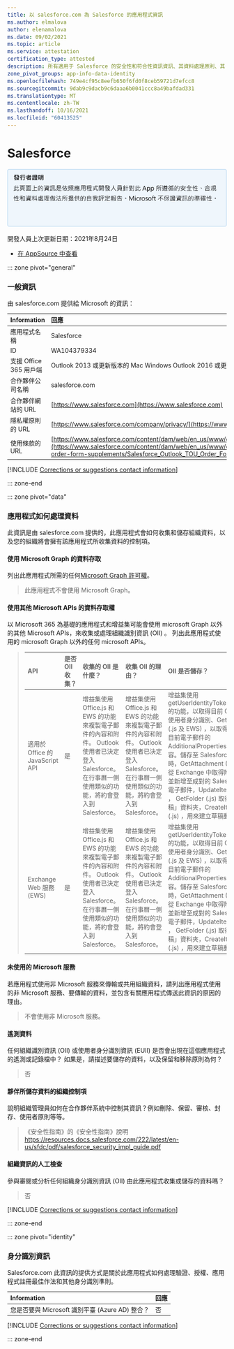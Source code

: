 ```yaml
---
title: 以 salesforce.com 為 Salesforce 的應用程式資訊
ms.author: elmalova
author: elenamalova
ms.date: 09/02/2021
ms.topic: article
ms.service: attestation
certification_type: attested
description: 所有適用于 Salesforce 的安全性和符合性資訊資訊、其資料處理原則、其 Microsoft Cloud App Security 應用程式目錄資訊，以及 CSA 星型登錄中的安全性/符合性資訊。
zone_pivot_groups: app-info-data-identity
ms.openlocfilehash: 749e4cf95c8eefb650f6fd0f8ceb59721d7efcc8
ms.sourcegitcommit: 9dab9c9dacb9c6daaa6b0041ccc8a49bafdad331
ms.translationtype: MT
ms.contentlocale: zh-TW
ms.lasthandoff: 10/16/2021
ms.locfileid: "60413525"
---
```

# <a name="salesforce"></a>Salesforce

<p></p>
<img alt="Publisher Attestation: The information on this page is based on a self-assessment report provided by the app developer on the security, compliance, and data handling practices followed by this app. Microsoft makes no guarantees regarding the accuracy of the information." src="../media/attested.png" width="650" />
<p>開發人員上次更新日期：2021年8月24日</p>

* <a href="https://appsource.microsoft.com/product/office/WA104379334" target="_blank">在 AppSource 中查看</a>

::: zone pivot="general"

### <a name="general-information"></a>一般資訊

由 salesforce.com 提供給 Microsoft 的資訊：

| **Information** | **回應** |
|:----------------|:-------------|
| 應用程式名稱 | Salesforce |
| ID | WA104379334 |
| 支援 Office 365 用戶端 | Outlook 2013 或更新版本的 Mac Windows Outlook 2016 或更新版本 Outlook 網頁版 |
| 合作夥伴公司名稱 | salesforce.com |
| 合作夥伴網站的 URL | [https://www.salesforce.com](https://www.salesforce.com) |
| 隱私權原則的 URL | [https://www.salesforce.com/company/privacy/](https://www.salesforce.com/company/privacy/) |
| 使用條款的 URL | [https://www.salesforce.com/content/dam/web/en_us/www/docume...](https://www.salesforce.com/content/dam/web/en_us/www/documents/legal/Agreements/software-order-form-supplements/Salesforce_Outlook_TOU_Order_Form_Addendum.pdf) |

 [!INCLUDE [Corrections or suggestions contact information](../includes/corrections-or-suggestions.md)]

::: zone-end

::: zone pivot="data"

### <a name="how-the-app-handles-data"></a>應用程式如何處理資料

此資訊是由 salesforce.com 提供的，此應用程式會如何收集和儲存組織資料，以及您的組織將會擁有該應用程式所收集資料的控制項。

#### <a name="data-access-using-microsoft-graph"></a>使用 Microsoft Graph 的資料存取

列出此應用程式所需的任何[Microsoft Graph 許可權](https://docs.microsoft.com/graph/permissions-reference)。

>此應用程式不會使用 Microsoft Graph。

#### <a name="data-access-using-other-microsoft-apis"></a>使用其他 Microsoft APIs 的資料存取權

以 Microsoft 365 為基礎的應用程式和增益集可能會使用 microsoft Graph 以外的其他 Microsoft APIs，來收集或處理組織識別資訊 (OII) 。 列出此應用程式使用的 microsoft Graph 以外的任何 microsoft APIs。

>| **API** |  **是否 OII 收集？** |  **收集的 OII 是什麼？** | **收集 OII 的理由？** | **OII 是否儲存？** | **儲存 OII 的理由？** |
>|:--------|:-----------------------|:----------------------------|:--------------------------------------|:-------------------|:-----------------------------------|
>| 適用於 Office 的 JavaScript API | 是 | 增益集使用 Office.js 和 EWS 的功能來複製電子郵件的內容和附件。 Outlook 使用者已決定登入 Salesforce。 在行事曆一側使用類似的功能，將約會登入到 Salesforce。 | 增益集使用 Office.js 和 EWS 的功能來複製電子郵件的內容和附件。 Outlook 使用者已決定登入 Salesforce。 在行事曆一側使用類似的功能，將約會登入到 Salesforce。 | 增益集使用 getUserIdentityTokenAsync 的功能，以取得目前 Outlook 使用者身分識別、GetItem (.js 及 EWS) ，以取得及設定目前電子郵件的 AdditionalProperties 和內容。儲存至 Salesforce 記錄時，GetAttachment (EWS) 從 Exchange 中取得附件，並新增至成對的 Salesforce 電子郵件，UpdateItem (.js) ， GetFolder (.js) 取得「草稿」資料夾，CreateItem (.js) ，用來建立草稿郵件。 | 增益集使用 getUserIdentityTokenAsync 的功能，以取得目前 Outlook 使用者身分識別、GetItem (.js 及 EWS) ，以取得及設定目前電子郵件的 AdditionalProperties 和內容。儲存至 Salesforce 記錄時，GetAttachment (EWS) 從 Exchange 中取得附件，並新增至成對的 Salesforce 電子郵件，UpdateItem (.js) ， GetFolder (.js) 取得「草稿」資料夾，CreateItem (.js) ，用來建立草稿郵件。 |
>| Exchange Web 服務 (EWS) | 是 | 增益集使用 Office.js 和 EWS 的功能來複製電子郵件的內容和附件。 Outlook 使用者已決定登入 Salesforce。 在行事曆一側使用類似的功能，將約會登入到 Salesforce。 | 增益集使用 Office.js 和 EWS 的功能來複製電子郵件的內容和附件。 Outlook 使用者已決定登入 Salesforce。 在行事曆一側使用類似的功能，將約會登入到 Salesforce。 | 增益集使用 getUserIdentityTokenAsync 的功能，以取得目前 Outlook 使用者身分識別、GetItem (.js 及 EWS) ，以取得及設定目前電子郵件的 AdditionalProperties 和內容。儲存至 Salesforce 記錄時，GetAttachment (EWS) 從 Exchange 中取得附件，並新增至成對的 Salesforce 電子郵件，UpdateItem (.js) ， GetFolder (.js) 取得「草稿」資料夾，CreateItem (.js) ，用來建立草稿郵件。 | 增益集使用 getUserIdentityTokenAsync 的功能，以取得目前 Outlook 使用者身分識別、GetItem (.js 及 EWS) ，以取得及設定目前電子郵件的 AdditionalProperties 和內容。儲存至 Salesforce 記錄時，GetAttachment (EWS) 從 Exchange 中取得附件，並新增至成對的 Salesforce 電子郵件，UpdateItem (.js) ， GetFolder (.js) 取得「草稿」資料夾，CreateItem (.js) ，用來建立草稿郵件。 |

#### <a name="non-microsoft-services-used"></a>未使用的 Microsoft 服務

若應用程式使用非 Microsoft 服務來傳輸或共用組織資料，請列出應用程式使用的非 Microsoft 服務、要傳輸的資料，並包含有關應用程式傳送此資訊的原因的理由。

>不會使用非 Microsoft 服務。



#### <a name="telemetry-data"></a>遙測資料

任何組織識別資訊 (OII) 或使用者身分識別資訊 (EUII) 是否會出現在這個應用程式的遙測或記錄檔中？ 如果是，請描述要儲存的資料，以及保留和移除原則為何？

>否

#### <a name="organizational-controls-for-data-stored-by-partner"></a>夥伴所儲存資料的組織控制項

說明組織管理員如何在合作夥伴系統中控制其資訊？例如刪除、保留、審核、封存、使用者原則等等。

>《安全性指南》的《安全性指南》說明 https://resources.docs.salesforce.com/222/latest/en-us/sfdc/pdf/salesforce_security_impl_guide.pdf

#### <a name="human-review-of-organizational-information"></a>組織資訊的人工檢查

參與審閱或分析任何組織身分識別資訊 (OII) 由此應用程式收集或儲存的資料嗎？

>否

[!INCLUDE [Corrections or suggestions contact information](../includes/corrections-or-suggestions.md)]

::: zone-end


::: zone pivot="identity"

### <a name="identity-information"></a>身分識別資訊

Salesforce.com 此資訊的提供方式是關於此應用程式如何處理驗證、授權、應用程式註冊最佳作法和其他身分識別準則。

| **Information** | **回應** |
|:----------------|:-------------|
| 您是否要與 Microsoft 識別平臺 (Azure AD) 整合？  | 否 |

[!INCLUDE [Corrections or suggestions contact information](../includes/corrections-or-suggestions.md)]

::: zone-end

